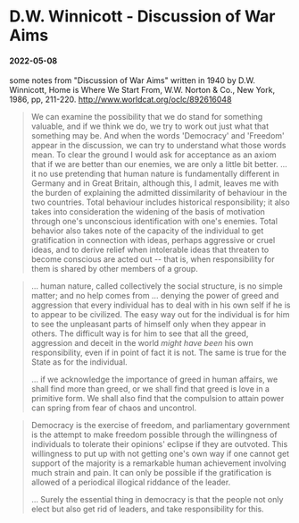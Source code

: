 # D.W. Winnicott - Discussion of War Aims


#### 2022-05-08

some notes from "Discussion of War Aims" written in 1940 by D.W. Winnicott, Home is Where We Start From, W.W. Norton & Co., New York, 1986, pp, 211-220. <http://www.worldcat.org/oclc/892616048>


> We can examine the possibility that we do stand for something valuable, and if we think we do, we try to work out just what that something may be. And when the words 'Democracy' and 'Freedom' appear in the discussion, we can try to understand what those words mean.
> To clear the ground I would ask for acceptance as an axiom that if we are better than our enemies, we are only a little bit better. ... it no use pretending that human nature is fundamentally different in Germany and in Great Britain, although this, I admit, leaves me with the burden of explaining the admitted dissimilarity of behaviour in the two countries.
> Total behaviour includes historical responsibility; it also takes into consideration the widening of the basis of motivation through one's unconscious identification with one's enemies. Total behavior also takes note of the capacity of the individual to get gratification in connection with ideas, perhaps aggressive or cruel ideas, and to derive relief when intolerable ideas that threaten to become conscious are acted out -- that is, when responsibility for them is shared by other members of a group.

> ... human nature, called collectively the social structure, is no simple matter; and no help comes from ... denying the power of greed and aggression that every individual has to deal with in his own self if he is to appear to be civilized. The easy way out for the individual is for him to see the unpleasant parts of himself only when they appear in others. The difficult way is for him to see that all the greed, aggression and deceit in the world *might have been* his own responsibility, even if in point of fact it is not. The same is true for the State as for the individual.
> 
> ... if we acknowledge the importance of greed in human affairs, we shall find more than greed, or we shall find that greed is love in a primitive form. We shall also find that the compulsion to attain power can spring from fear of chaos and uncontrol.

> Democracy is the exercise of freedom, and parliamentary government is the attempt to make freedom possible through the willingness of individuals to tolerate their opinions' eclipse if they are outvoted. This willingness to put up with not getting one's own way if one cannot get support of the majority is a remarkable human achievement involving much strain and pain. It can only be possible if the gratification is allowed of a periodical illogical riddance of the leader.
> 
> ... Surely the essential thing in democracy is that the people not only elect but also get rid of leaders, and take responsibility for this.



